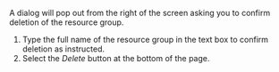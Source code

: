A dialog will pop out from the right of the screen asking you to confirm deletion of the resource group.

1. Type the full name of the resource group in the text box to confirm deletion as instructed.
1. Select the *Delete* button at the bottom of the page.
